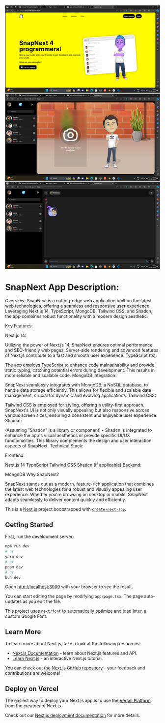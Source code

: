 ![SnapNextApp  Demo](./readme-images/1.png "App Demo")
![SnapNextApp  Demo](./readme-images/2.png "App Demo")
![SnapNextApp  Demo](./readme-images/3.png "App Demo")


<h1>SnapNext App Description:</h1>

Overview:
SnapNext is a cutting-edge web application built on the latest web technologies, offering a seamless and responsive user experience. Leveraging Next.js 14, TypeScript, MongoDB, Tailwind CSS, and Shadcn, the app combines robust functionality with a modern design aesthetic.

Key Features:

Next.js 14:

Utilizing the power of Next.js 14, SnapNext ensures optimal performance and SEO-friendly web pages. Server-side rendering and advanced features of Next.js contribute to a fast and smooth user experience.
TypeScript (ts):

The app employs TypeScript to enhance code maintainability and provide static typing, catching potential errors during development. This results in more reliable and scalable code.
MongoDB Integration:

SnapNext seamlessly integrates with MongoDB, a NoSQL database, to handle data storage efficiently. This allows for flexible and scalable data management, crucial for dynamic and evolving applications.
Tailwind CSS:

Tailwind CSS is employed for styling, offering a utility-first approach. SnapNext's UI is not only visually appealing but also responsive across various screen sizes, ensuring a consistent and enjoyable user experience.
Shadcn:

(Assuming "Shadcn" is a library or component) - Shadcn is integrated to enhance the app's visual aesthetics or provide specific UI/UX functionalities. This library complements the design and user interaction aspects of SnapNext.
Technical Stack:

Frontend:

Next.js 14
TypeScript
Tailwind CSS
Shadcn (if applicable)
Backend:

MongoDB
Why SnapNext?

SnapNext stands out as a modern, feature-rich application that combines the latest web technologies for a robust and visually appealing user experience. Whether you're browsing on desktop or mobile, SnapNext adapts seamlessly to deliver content quickly and efficiently.


This is a [Next.js](https://nextjs.org/) project bootstrapped with [`create-next-app`](https://github.com/vercel/next.js/tree/canary/packages/create-next-app).

## Getting Started

First, run the development server:

```bash
npm run dev
# or
yarn dev
# or
pnpm dev
# or
bun dev
```

Open [http://localhost:3000](http://localhost:3000) with your browser to see the result.

You can start editing the page by modifying `app/page.tsx`. The page auto-updates as you edit the file.

This project uses [`next/font`](https://nextjs.org/docs/basic-features/font-optimization) to automatically optimize and load Inter, a custom Google Font.

## Learn More

To learn more about Next.js, take a look at the following resources:

- [Next.js Documentation](https://nextjs.org/docs) - learn about Next.js features and API.
- [Learn Next.js](https://nextjs.org/learn) - an interactive Next.js tutorial.

You can check out [the Next.js GitHub repository](https://github.com/vercel/next.js/) - your feedback and contributions are welcome!

## Deploy on Vercel

The easiest way to deploy your Next.js app is to use the [Vercel Platform](https://vercel.com/new?utm_medium=default-template&filter=next.js&utm_source=create-next-app&utm_campaign=create-next-app-readme) from the creators of Next.js.

Check out our [Next.js deployment documentation](https://nextjs.org/docs/deployment) for more details.
